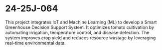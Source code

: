 # 24-25J-064
This project integrates IoT and Machine Learning (ML) to develop a Smart Greenhouse Decision Support System. It optimizes tomato cultivation by automating irrigation, temperature control, and disease detection. The system improves crop yield and reduces resource wastage by leveraging real-time environmental data.
